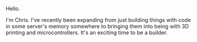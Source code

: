 Hello. 

I'm Chris. I've recently been expanding from just building things with code in some server's memory somewhere to bringing them into being with 3D printing and microcontrollers. It's an exciting time to be a builder.
